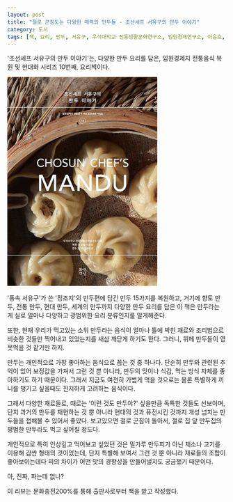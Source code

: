 ```yaml
---
layout: post
title: "절로 군침도는 다양한 매력의 만두들 - 조선셰프 서유구의 만두 이야기"
category: 도서
tags: [책, 요리, 만두, 서유구, 우석대학교 전통생활문화연구소, 임원경제연구소, 이윤호, 정정기, 곽미경, 자연경실, 풍석문화재단, 문화충전200%, 서평]
---
```


'조선셰프 서유구의 만두 이야기'는,
다양한 만두 요리를 담은, 임원경제지 전통음식 복원 및 현대화 시리즈 10번째, 요리책이다.

![표지](/images/book/chosun-chefs-mandu-book-h480.jpg)

'풍속 서유구'가 쓴 '정조지'의 만두편에 담긴 만두 15가지를 복원하고,
거기에 향토 만두, 전통 만두, 현대 만두, 세계의 만두까지
다양한 만두 요리를 담은 이 책은
만두라는 게 실로 얼마나 다양하고 광범위한 요리 분류인지를 알게해준다.

또한, 현재 우리가 먹고있는 소위 만두라는 음식이
얼마나 틀에 박힌 재료와 조리법으로 비슷한 것들만 찍어내고 있었는지를 새삼 깨닫게 하기도 한다.
그러니, 뷔페 만두들이 영 못먹을 것 같기만 하지.

만두는 개인적으로 가장 좋아하는 음식으로 꼽는 것 중 하나다.
단순히 만두와 관련된 추억이 있어 보정값을 가져서 그런 것 뿐 아니라,
만두의 맛이나 식감, 먹는 방식 자체를 좋아하기도 하기 때문이다.
그래서 지금도 여전히 가볍게 먹을 것으로는 물론
특별하게 끼니를 챙기고 싶을때도 진지하게 고려하는 음식이다.

그래서 다양한 재료들로,
때로는 '이런 것도 만두야?' 싶을만큼 독특한 것들도 선보이며,
단지 과거의 만두를 재현하는 것 뿐 아니라
현대의 것과 퓨전시킨 것까지
개성 넘치는 만두들을 접해볼 수 있어서 좋았다.
보고있으면 절로 군침이 돌아서,
절로 집 앞 만두집의 평범한 만두라도 먹고 싶어질 정도다.

개인적으로 특히 인상깊고 먹어보고 싶었던 것은
밀가루 만두피가 아닌 채소나 고기를 이용해 감싼 형태의 것이었는데,
단지 특별해 보여서 그런 것 뿐 아니라
재료들의 조합이 좋아보이는데다
피의 차이가 어떤 맛의 경향성을 만들어낼지도 궁금했기 때문이다.

아, 진짜, 파는데 없나?



<div class="im im-info">
이 리뷰는 문화충전200%를 통해 출판사로부터 책을 받고 작성했다.
</div>
